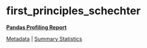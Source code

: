 # first_principles_schechter

[**Pandas Profiling Report**](https://epistasislab.github.io/pmlb/profile/first_principles_schechter.html)

[Metadata](metadata.yaml) | [Summary Statistics](summary_stats.tsv)

